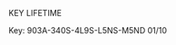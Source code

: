 <article class="markdown-body entry-content container-lg" itemprop="text"><p dir="auto">KEY LIFETIME</p>
</article>
Key: 903A-340S-4L9S-L5NS-M5ND 01/10